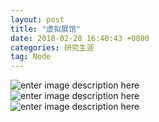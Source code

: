 ```yaml
---
layout: post
title: "虚拟展馆"
date: 2018-02-28 16:40:43 +0800
categories: 研究生涯
tag: Node
---
```


![enter image description here](/_Photo/展馆1.gif)<br>
![enter image description here](/_Photo/展馆2.gif)<br>
![enter image description here](/_Photo/休息厅.gif)<br>
